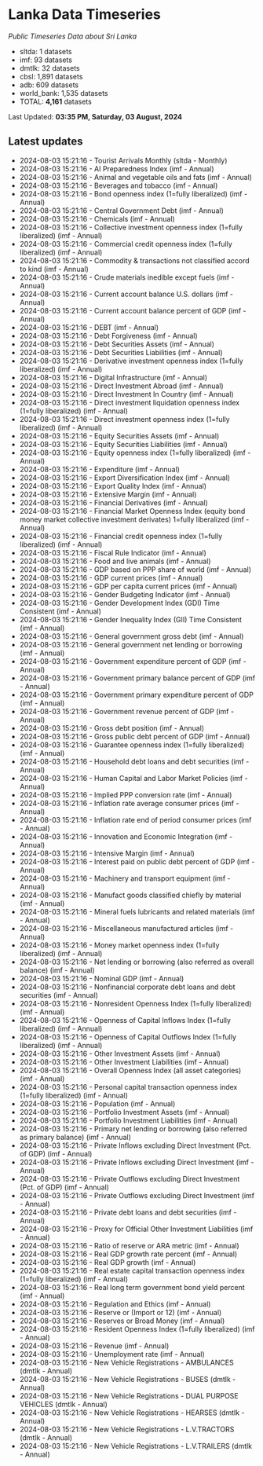 # Lanka Data Timeseries
*Public Timeseries Data about Sri Lanka*

* sltda: 1 datasets
* imf: 93 datasets
* dmtlk: 32 datasets
* cbsl: 1,891 datasets
* adb: 609 datasets
* world_bank: 1,535 datasets
* TOTAL: **4,161** datasets

Last Updated: **03:35 PM, Saturday, 03 August, 2024**

## Latest updates

* 2024-08-03 15:21:16 - Tourist Arrivals Monthly (sltda - Monthly)
* 2024-08-03 15:21:16 - AI Preparedness Index (imf - Annual)
* 2024-08-03 15:21:16 - Animal and vegetable oils and fats (imf - Annual)
* 2024-08-03 15:21:16 - Beverages and tobacco (imf - Annual)
* 2024-08-03 15:21:16 - Bond openness index (1=fully liberalized) (imf - Annual)
* 2024-08-03 15:21:16 - Central Government Debt (imf - Annual)
* 2024-08-03 15:21:16 - Chemicals (imf - Annual)
* 2024-08-03 15:21:16 - Collective investment openness index (1=fully liberalized) (imf - Annual)
* 2024-08-03 15:21:16 - Commercial credit openness index (1=fully liberalized) (imf - Annual)
* 2024-08-03 15:21:16 - Commodity & transactions not classified accord to kind (imf - Annual)
* 2024-08-03 15:21:16 - Crude materials inedible except fuels (imf - Annual)
* 2024-08-03 15:21:16 - Current account balance U.S. dollars (imf - Annual)
* 2024-08-03 15:21:16 - Current account balance percent of GDP (imf - Annual)
* 2024-08-03 15:21:16 - DEBT (imf - Annual)
* 2024-08-03 15:21:16 - Debt Forgiveness (imf - Annual)
* 2024-08-03 15:21:16 - Debt Securities Assets (imf - Annual)
* 2024-08-03 15:21:16 - Debt Securities Liabilities (imf - Annual)
* 2024-08-03 15:21:16 - Derivative investment openness index (1=fully liberalized) (imf - Annual)
* 2024-08-03 15:21:16 - Digital Infrastructure (imf - Annual)
* 2024-08-03 15:21:16 - Direct Investment Abroad (imf - Annual)
* 2024-08-03 15:21:16 - Direct Investment In Country (imf - Annual)
* 2024-08-03 15:21:16 - Direct investment liquidation openness index (1=fully liberalized) (imf - Annual)
* 2024-08-03 15:21:16 - Direct investment openness index (1=fully liberalized) (imf - Annual)
* 2024-08-03 15:21:16 - Equity Securities Assets (imf - Annual)
* 2024-08-03 15:21:16 - Equity Securities Liabilities (imf - Annual)
* 2024-08-03 15:21:16 - Equity openness index (1=fully liberalized) (imf - Annual)
* 2024-08-03 15:21:16 - Expenditure (imf - Annual)
* 2024-08-03 15:21:16 - Export Diversification Index (imf - Annual)
* 2024-08-03 15:21:16 - Export Quality Index (imf - Annual)
* 2024-08-03 15:21:16 - Extensive Margin (imf - Annual)
* 2024-08-03 15:21:16 - Financial Derivatives (imf - Annual)
* 2024-08-03 15:21:16 - Financial Market Openness Index (equity bond money market collective investment derivates) 1=fully liberalized (imf - Annual)
* 2024-08-03 15:21:16 - Financial credit openness index (1=fully liberalized) (imf - Annual)
* 2024-08-03 15:21:16 - Fiscal Rule Indicator (imf - Annual)
* 2024-08-03 15:21:16 - Food and live animals (imf - Annual)
* 2024-08-03 15:21:16 - GDP based on PPP share of world (imf - Annual)
* 2024-08-03 15:21:16 - GDP current prices (imf - Annual)
* 2024-08-03 15:21:16 - GDP per capita current prices (imf - Annual)
* 2024-08-03 15:21:16 - Gender Budgeting Indicator (imf - Annual)
* 2024-08-03 15:21:16 - Gender Development Index (GDI) Time Consistent (imf - Annual)
* 2024-08-03 15:21:16 - Gender Inequality Index (GII) Time Consistent (imf - Annual)
* 2024-08-03 15:21:16 - General government gross debt (imf - Annual)
* 2024-08-03 15:21:16 - General government net lending or borrowing (imf - Annual)
* 2024-08-03 15:21:16 - Government expenditure percent of GDP (imf - Annual)
* 2024-08-03 15:21:16 - Government primary balance percent of GDP (imf - Annual)
* 2024-08-03 15:21:16 - Government primary expenditure percent of GDP (imf - Annual)
* 2024-08-03 15:21:16 - Government revenue percent of GDP (imf - Annual)
* 2024-08-03 15:21:16 - Gross debt position (imf - Annual)
* 2024-08-03 15:21:16 - Gross public debt percent of GDP (imf - Annual)
* 2024-08-03 15:21:16 - Guarantee openness index (1=fully liberalized) (imf - Annual)
* 2024-08-03 15:21:16 - Household debt loans and debt securities (imf - Annual)
* 2024-08-03 15:21:16 - Human Capital and Labor Market Policies (imf - Annual)
* 2024-08-03 15:21:16 - Implied PPP conversion rate (imf - Annual)
* 2024-08-03 15:21:16 - Inflation rate average consumer prices (imf - Annual)
* 2024-08-03 15:21:16 - Inflation rate end of period consumer prices (imf - Annual)
* 2024-08-03 15:21:16 - Innovation and Economic Integration (imf - Annual)
* 2024-08-03 15:21:16 - Intensive Margin (imf - Annual)
* 2024-08-03 15:21:16 - Interest paid on public debt percent of GDP (imf - Annual)
* 2024-08-03 15:21:16 - Machinery and transport equipment (imf - Annual)
* 2024-08-03 15:21:16 - Manufact goods classified chiefly by material (imf - Annual)
* 2024-08-03 15:21:16 - Mineral fuels lubricants and related materials (imf - Annual)
* 2024-08-03 15:21:16 - Miscellaneous manufactured articles (imf - Annual)
* 2024-08-03 15:21:16 - Money market openness index (1=fully liberalized) (imf - Annual)
* 2024-08-03 15:21:16 - Net lending or borrowing (also referred as overall balance) (imf - Annual)
* 2024-08-03 15:21:16 - Nominal GDP (imf - Annual)
* 2024-08-03 15:21:16 - Nonfinancial corporate debt loans and debt securities (imf - Annual)
* 2024-08-03 15:21:16 - Nonresident Openness Index (1=fully liberalized) (imf - Annual)
* 2024-08-03 15:21:16 - Openness of Capital Inflows Index (1=fully liberalized) (imf - Annual)
* 2024-08-03 15:21:16 - Openness of Capital Outflows Index (1=fully liberalized) (imf - Annual)
* 2024-08-03 15:21:16 - Other Investment Assets (imf - Annual)
* 2024-08-03 15:21:16 - Other Investment Liabilities (imf - Annual)
* 2024-08-03 15:21:16 - Overall Openness Index (all asset categories) (imf - Annual)
* 2024-08-03 15:21:16 - Personal capital transaction openness index (1=fully liberalized) (imf - Annual)
* 2024-08-03 15:21:16 - Population (imf - Annual)
* 2024-08-03 15:21:16 - Portfolio Investment Assets (imf - Annual)
* 2024-08-03 15:21:16 - Portfolio Investment Liabilities (imf - Annual)
* 2024-08-03 15:21:16 - Primary net lending or borrowing (also referred as primary balance) (imf - Annual)
* 2024-08-03 15:21:16 - Private Inflows excluding Direct Investment (Pct. of GDP) (imf - Annual)
* 2024-08-03 15:21:16 - Private Inflows excluding Direct Investment (imf - Annual)
* 2024-08-03 15:21:16 - Private Outflows excluding Direct Investment (Pct. of GDP) (imf - Annual)
* 2024-08-03 15:21:16 - Private Outflows excluding Direct Investment (imf - Annual)
* 2024-08-03 15:21:16 - Private debt loans and debt securities (imf - Annual)
* 2024-08-03 15:21:16 - Proxy for Official Other Investment Liabilities (imf - Annual)
* 2024-08-03 15:21:16 - Ratio of reserve or ARA metric (imf - Annual)
* 2024-08-03 15:21:16 - Real GDP growth rate percent (imf - Annual)
* 2024-08-03 15:21:16 - Real GDP growth (imf - Annual)
* 2024-08-03 15:21:16 - Real estate capital transaction openness index (1=fully liberalized) (imf - Annual)
* 2024-08-03 15:21:16 - Real long term government bond yield percent (imf - Annual)
* 2024-08-03 15:21:16 - Regulation and Ethics (imf - Annual)
* 2024-08-03 15:21:16 - Reserve or (Import or 12) (imf - Annual)
* 2024-08-03 15:21:16 - Reserves or Broad Money (imf - Annual)
* 2024-08-03 15:21:16 - Resident Openness Index (1=fully liberalized) (imf - Annual)
* 2024-08-03 15:21:16 - Revenue (imf - Annual)
* 2024-08-03 15:21:16 - Unemployment rate (imf - Annual)
* 2024-08-03 15:21:16 - New Vehicle Registrations - AMBULANCES (dmtlk - Annual)
* 2024-08-03 15:21:16 - New Vehicle Registrations - BUSES (dmtlk - Annual)
* 2024-08-03 15:21:16 - New Vehicle Registrations - DUAL PURPOSE VEHICLES (dmtlk - Annual)
* 2024-08-03 15:21:16 - New Vehicle Registrations - HEARSES (dmtlk - Annual)
* 2024-08-03 15:21:16 - New Vehicle Registrations - L.V.TRACTORS (dmtlk - Annual)
* 2024-08-03 15:21:16 - New Vehicle Registrations - L.V.TRAILERS (dmtlk - Annual)